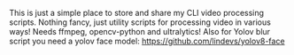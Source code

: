 This is just a simple place to store and share my CLI video processing scripts. Nothing fancy, just utility scripts for processing video in various ways! Needs ffmpeg, opencv-python and ultralytics! Also for Yolov blur script you need a yolov face model: https://github.com/lindevs/yolov8-face
